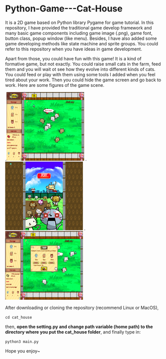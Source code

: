 # Python-Game---Cat-House
It is a 2D game based on Python library Pygame for game tutorial.
In this repository, I have provided the traditional game develop framework and many basic game components including game image (.png), game font, button class, popup window (like menu). 
Besides, I have also added some game developing methods like state machine and sprite groups. You could refer to this repository when you have ideas in game development.

Apart from those, you could have fun with this game! It is a kind of formative game, but not exactly. You could raise small cats in the farm, feed them and you will wait ot see how they evolve into
different kinds of cats. You could feed or play with them using some tools I added when you feel tired about your work. Then you could hide the game screen and go back to work. Here are some figures of the game scene.

.<img src="https://github.com/ZhemingX/Python-Game---Cat-House/blob/master/readme_figures/ingame.png" width="250" height="220" />
.<img src="https://github.com/ZhemingX/Python-Game---Cat-House/blob/master/readme_figures/start.png" width="250" height="220" />
.<img src="https://github.com/ZhemingX/Python-Game---Cat-House/blob/master/readme_figures/shop.png" width="250" height="220" />

After downloading or cloning the repository (recommend Linux or MacOS),
```
cd cat_house
```
then, **open the setting.py and change path variable (home path) to the directory where you put the cat_house folder**, and finally type in: 
```
python3 main.py
```
Hope you enjoy~
